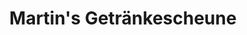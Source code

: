 ---
title: "Martin's Getränkescheune"
url: /allendorf-lumda/martins-getraenkescheune/
shop: Getränke
---